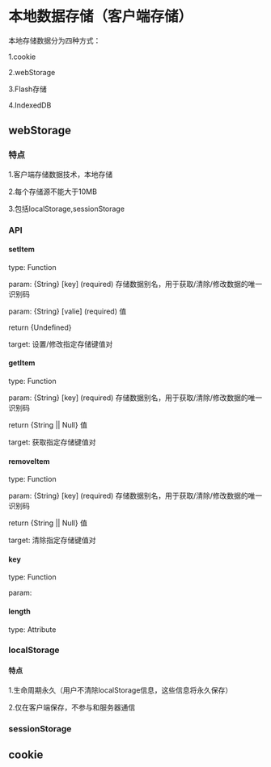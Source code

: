 # 本地数据存储（客户端存储）

本地存储数据分为四种方式：

  1.cookie

  2.webStorage

  3.Flash存储

  4.IndexedDB

## webStorage

### 特点

1.客户端存储数据技术，本地存储

2.每个存储源不能大于10MB

3.包括localStorage,sessionStorage

### API

#### setItem

type: Function

param: {String} [key] (required) 存储数据别名，用于获取/清除/修改数据的唯一识别码

param: {String} [valie] (required) 值

return {Undefined}

target: 设置/修改指定存储键值对

#### getItem

type: Function

param: {String} [key] (required) 存储数据别名，用于获取/清除/修改数据的唯一识别码

return {String || Null} 值

target: 获取指定存储键值对

#### removeItem

type: Function

param: {String} [key] (required) 存储数据别名，用于获取/清除/修改数据的唯一识别码

return {String || Null} 值

target: 清除指定存储键值对

#### key

type: Function

param:

#### length

type: Attribute

### localStorage

#### 特点

1.生命周期永久（用户不清除localStorage信息，这些信息将永久保存）

2.仅在客户端保存，不参与和服务器通信

### sessionStorage

## cookie

